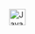 






<img align="left" alt="Java" width="30px" style="padding-right:10px;" src="https://cdn.jsdelivr.net/gh/devicons/icons/html5/html5-plain.svg" />
